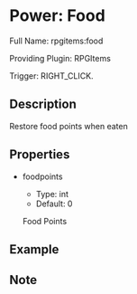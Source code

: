 # Power: Food

<!-- This file is generated ingame by `/rpgitem gen-wiki`. -->
<!-- Please only edit between "beginCustomXXXX" and "endCustomXXXX".  -->
<!-- If you want to edit description of this power or property, -->
<!-- please edit corresponding section in "resources/lang/en_US.yml" -->

Full Name: rpgitems:food

Providing Plugin: RPGItems

Trigger: RIGHT_CLICK.

<!-- beginCustomHeader -->
<!-- endCustomHeader -->

## Description

Restore food points when eaten
<!-- beginCustomDescription -->
<!-- endCustomDescription -->

## Properties

* foodpoints

  * Type: int
  * Default: 0

  Food Points


<!-- beginCustomProperties -->
<!-- endCustomProperties -->

## Example

<!-- beginCustomExample -->
<!-- endCustomExample -->

## Note

<!-- beginCustomNote -->
<!-- endCustomNote -->